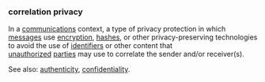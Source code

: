 ### correlation privacy

<p class="c8"><span>In a </span><span class="c2"><a class="c3" href="#h.w02a6srdng3j">communications</a></span><span>&nbsp;context, a type of privacy protection in which </span><span class="c2"><a class="c3" href="#h.bge7ubygwk2q">messages</a></span><span>&nbsp;use </span><span class="c2"><a class="c3" href="#h.iyq318f2vg61">encryption</a></span><span>, </span><span class="c2"><a class="c3" href="#h.otz98gjrt2s">hashes</a></span><span>, or other privacy-preserving technologies to avoid the use of </span><span class="c2"><a class="c3" href="#h.u3bfehmj4ed3">identifiers</a></span><span>&nbsp;or other content</span><span>&nbsp;that </span><span class="c2"><a class="c3" href="#h.576ssfpt348i">unauthorized</a></span><span>&nbsp;</span><span class="c2"><a class="c3" href="#h.cn6bno48fomj">parties</a></span><span class="c0">&nbsp;may use to correlate the sender and/or receiver(s).</span></p><p class="c8"><span>See also: </span><span class="c2"><a class="c3" href="#h.pitlm5jn3v6u">authenticity</a></span><span>, </span><span class="c2"><a class="c3" href="#h.445sv27j3c2m">confidentiality</a></span><span class="c0">.</span></p>